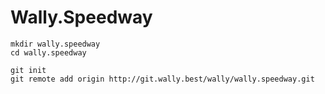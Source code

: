 # Wally.Speedway

```
mkdir wally.speedway
cd wally.speedway

git init
git remote add origin http://git.wally.best/wally/wally.speedway.git
```